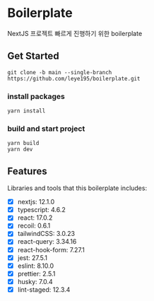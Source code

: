 # Boilerplate

NextJS 프로젝트 빠르게 진행하기 위한 boilerplate

## Get Started

```
git clone -b main --single-branch https://github.com/leye195/boilerplate.git
```

### install packages

```
yarn install
```

### build and start project

```
yarn build
yarn dev
```

## Features

Libraries and tools that this boilerplate includes:

- [x] nextjs: 12.1.0
- [x] typescript: 4.6.2
- [x] react: 17.0.2
- [x] recoil: 0.6.1
- [x] tailwindCSS: 3.0.23
- [x] react-query: 3.34.16
- [x] react-hook-form: 7.27.1
- [x] jest: 27.5.1
- [x] eslint: 8.10.0
- [x] prettier: 2.5.1
- [x] husky: 7.0.4
- [x] lint-staged: 12.3.4
